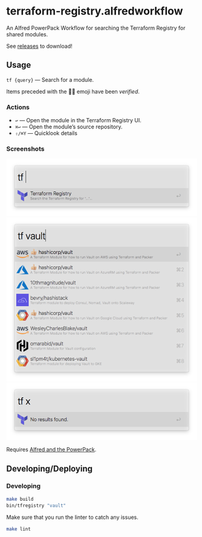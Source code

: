 # terraform-registry.alfredworkflow

An Alfred PowerPack Workflow for searching the Terraform Registry for shared modules.

See [releases](https://github.com/skyzyx/terraform-registry.alfredworkflow/releases) to download!

## Usage

`tf {query}` — Search for a module.

Items preceded with the 👍🏼 emoji have been _verified_.

### Actions

* `↩` — Open the module in the Terraform Registry UI.
* `⌘↩` — Open the module’s source repository.
* `⇧/⌘Y` — Quicklook details

### Screenshots

![initial](README2.png)
![results](README.png)
![no results](README3.png)

Requires [Alfred and the PowerPack](https://www.alfredapp.com/powerpack/).

## Developing/Deploying

### Developing

```bash
make build
bin/tfregistry "vault"
```

Make sure that you run the linter to catch any issues.

```bash
make lint
```
